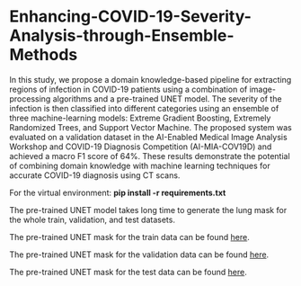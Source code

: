 # Enhancing-COVID-19-Severity-Analysis-through-Ensemble-Methods
 In this study, we propose a domain knowledge-based pipeline for extracting regions of infection in COVID-19 patients using a combination of image-processing algorithms and a pre-trained UNET model. The severity of the infection is then classified into different categories using an ensemble of three machine-learning models: Extreme Gradient Boosting, Extremely Randomized Trees, and Support Vector Machine. The proposed system was evaluated on a validation dataset in the AI-Enabled Medical Image Analysis Workshop and COVID-19 Diagnosis Competition (AI-MIA-COV19D) and achieved a macro F1 score of 64\%. These results demonstrate the potential of combining domain knowledge with machine learning techniques for accurate COVID-19 diagnosis using CT scans.

For the virtual environment: **pip install -r requirements.txt**

The pre-trained UNET model takes long time to generate the lung mask for the whole train, validation, and test datasets. 

The pre-trained UNET mask for the train data can be found [here](https://drive.google.com/drive/folders/17kwmu5-Xi3WAPLjSK06ACwXBL5st8vC2?usp=sharing).


The pre-trained UNET mask for the validation data can be found [here](https://drive.google.com/drive/folders/1Znx_NnX7xxxIY3aejT1OuLDT5MdzKlg9?usp=sharing).


The pre-trained UNET mask for the test data can be found [here](https://drive.google.com/drive/folders/1Ix2uhWO8_Hq200Uf2EhOCLBRn_dKcwi4?usp=sharing).
